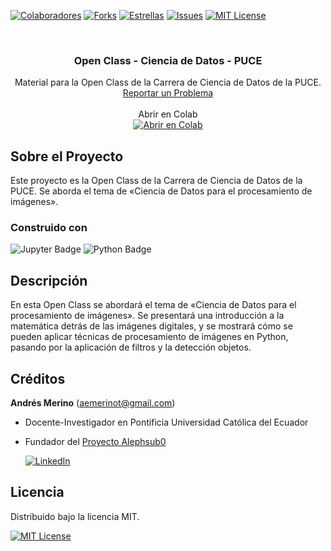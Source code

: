 <!-- Encabezado -->
[![Colaboradores][contributors-shield]][contributors-url]
[![Forks][forks-shield]][forks-url]
[![Estrellas][stars-shield]][stars-url]
[![Issues][issues-shield]][issues-url]
[![MIT License][license-shield]][license-url]

<!-- Título -->
<br />
<div align="center">

<h3 align="center">Open Class - Ciencia de Datos - PUCE</h3>
  <p align="center">
    Material para la Open Class de la Carrera de Ciencia de Datos de la PUCE.
    <br />
    <a href="https://github.com/andres-merino/OpenClass-CienciaDeDatos-PUCE/issues">Reportar un Problema</a>
    <br />
    <br />
    Abrir en Colab
    <br />
    <a href="https://colab.research.google.com/github/andres-merino/OpenClass-CienciaDeDatos-PUCE/blob/main/OpenClassCienciaDeDatos.ipynb" target="_parent"><img src="https://colab.research.google.com/assets/colab-badge.svg" alt="Abrir en Colab"/></a>
  </p>
</div>


<!-- Cuerpo -->
## Sobre el Proyecto

Este proyecto es la Open Class de la Carrera de Ciencia de Datos de la PUCE. Se aborda el tema de «Ciencia de Datos para el procesamiento de imágenes». 


### Construido con

![Jupyter Badge](https://img.shields.io/badge/Jupyter-F37626?logo=jupyter&logoColor=fff&style=for-the-badge) ![Python Badge](https://img.shields.io/badge/Python-3776AB?logo=python&logoColor=fff&style=for-the-badge)

## Descripción

En esta Open Class se abordará el tema de «Ciencia de Datos para el procesamiento de imágenes». Se presentará una introducción a la matemática detrás de las imágenes digitales, y se mostrará cómo se pueden aplicar técnicas de procesamiento de imágenes en Python, pasando por la aplicación de filtros y la detección objetos.
 
 
## Créditos

**Andrés Merino** (aemerinot@gmail.com) 

- Docente-Investigador en Pontificia Universidad Católica del Ecuador
- Fundador del [Proyecto Alephsub0](https://www.alephsub0.org/about/)
  
  [![LinkedIn][linkedin-shield]][linkedin-url-aemt]

## Licencia

Distribuido bajo la licencia MIT. 

[![MIT License][license-shield]][license-url]




<!-- MARKDOWN LINKS & IMAGES -->
[contributors-shield]: https://img.shields.io/github/contributors/andres-merino/Aprendizaje-por-refuerzo---lunar-lander.svg?style=for-the-badge
[contributors-url]: https://github.com/andres-merino/OpenClass-CienciaDeDatos-PUCE/graphs/contributors
[forks-shield]: https://img.shields.io/github/forks/andres-merino/Aprendizaje-por-refuerzo---lunar-lander.svg?style=for-the-badge
[forks-url]: https://github.com/andres-merino/OpenClass-CienciaDeDatos-PUCE/forks
[stars-shield]: https://img.shields.io/github/stars/andres-merino/Aprendizaje-por-refuerzo---lunar-lander?style=for-the-badge
[stars-url]: https://github.com/andres-merino/OpenClass-CienciaDeDatos-PUCE/stargazers
[issues-shield]: https://img.shields.io/github/issues/andres-merino/Aprendizaje-por-refuerzo---lunar-lander.svg?style=for-the-badge
[issues-url]: https://github.com/andres-merino/OpenClass-CienciaDeDatos-PUCE/issues
[license-shield]: https://img.shields.io/github/license/andres-merino/Aprendizaje-por-refuerzo---lunar-lander.svg?style=for-the-badge
[license-url]: https://es.wikipedia.org/wiki/Licencia_MIT
[linkedin-shield]: https://img.shields.io/badge/linkedin-%230077B5.svg?style=for-the-badge&logo=linkedin&logoColor=white
[linkedin-url-aemt]: https://www.linkedin.com/in/andrés-merino-010a9b12b/